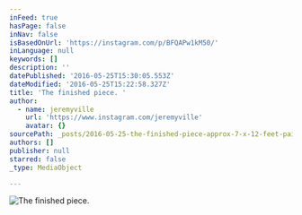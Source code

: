 ```yaml
---
inFeed: true
hasPage: false
inNav: false
isBasedOnUrl: 'https://instagram.com/p/BFQAPw1kM50/'
inLanguage: null
keywords: []
description: ''
datePublished: '2016-05-25T15:30:05.553Z'
dateModified: '2016-05-25T15:22:58.327Z'
title: 'The finished piece. '
author:
  - name: jeremyville
    url: 'https://www.instagram.com/jeremyville'
    avatar: {}
sourcePath: _posts/2016-05-25-the-finished-piece-approx-7-x-12-feet-painted-live-today.md
authors: []
publisher: null
starred: false
_type: MediaObject

---
```

![The finished piece. ](https://s3-us-west-2.amazonaws.com/the-grid-img/p/9c736a02d35221a8f615a241ea9841c3d249be56.jpg)